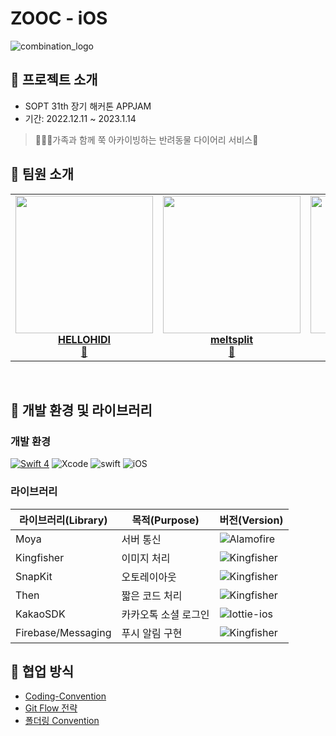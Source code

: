 # ZOOC - iOS
![combination_logo](https://user-images.githubusercontent.com/57269348/210508501-ffd1cbd3-a32a-44a0-b69d-4d0642ff6bf2.png)



## 📌 프로젝트 소개

- SOPT 31th 장기 해커톤 APPJAM
- 기간: 2022.12.11 ~ 2023.1.14

> 👨‍👨‍👧‍가족과 함께 쭉 아카이빙하는 반려동물 다이어리 서비스🐶

## 📌 팀원 소개

<!-- ALL-CONTRIBUTORS-LIST:START - Do not remove or modify this section -->
<!-- prettier-ignore-start -->
<!-- markdownlint-disable -->
<table>
  <tr>
    <td align="center"><a href="https://github.com/HELLOHIDI"><img src="https://user-images.githubusercontent.com/57269348/210512867-9ba9bb75-2256-4b8f-bbf1-7b4250614144.jpg" width="220px;" alt=""/><br /><titleb><b>HELLOHIDI</b></titleb></a><br /><a href="https://github.com/TeamZOOC/ZOOC-iOS/commits?author=HELLOHIDI" title="Code">📱</a></td>
    <td align="center"><a href="https://github.com/meltsplit"><img src="https://user-images.githubusercontent.com/57269348/210512883-9b175a0e-d2f5-48a8-a311-a1fb41f9b338.JPG" width="220px;" alt=""/><br /><titleb><b>meltsplit</b></titleb></a><br /><a href="https://github.com/TeamZOOC/ZOOC-iOS/commits?author=meltsplit" title="Code" title="Code">📱</a></td>
    <td align="center"><a href="https://github.com/yunsun99"><img src="https://user-images.githubusercontent.com/57269348/210512893-65408557-05fb-435f-a0ba-4a7e1d3a09c8.jpg" width="220px;" alt=""/><br /><titleb><b>yunsun99</b></titleb></a><br /><a href="https://github.com/TeamZOOC/ZOOC-iOS/commits?author=yunsun99" title="Code">📱</a></td>
  </tr>
</table>

<br>

## 📌 개발 환경 및 라이브러리

### 개발 환경

[![Swift 4](https://img.shields.io/badge/ZOOC-iOS-black.svg?style=flat)](https://swift.org) ![Xcode](https://img.shields.io/badge/Xcode-14.1-blue) ![swift](https://img.shields.io/badge/swift-5.0-green) ![iOS](https://img.shields.io/badge/iOS-13.0-yellow)

### 라이브러리

| 라이브러리(Library) | 목적(Purpose)            | 버전(Version)                                                |
| ------------------- | ------------------------ | ------------------------------------------------------------ |
| Moya           | 서버 통신                | ![Alamofire](https://img.shields.io/badge/Moya-15.0.0-orange) |
| Kingfisher          | 이미지 처리              | ![Kingfisher](https://img.shields.io/badge/Kingfisher-7.4.1-yellow) |
| SnapKit             | 오토레이아웃             | ![Kingfisher](https://img.shields.io/badge/SnapKit-5.0.0-black) |
| Then                | 짧은 코드 처리           | ![Kingfisher](https://img.shields.io/badge/Then-3.0.0-white) |
| KakaoSDK          | 카카오톡 소셜 로그인     | ![lottie-ios](https://img.shields.io/badge/KakaoSDK-2.0.0-green) |
| Firebase/Messaging  | 푸시 알림 구현  | ![Kingfisher](https://img.shields.io/badge/Firebase/Messaging-yellow) |


## 📌 협업 방식

- [Coding-Convention](https://www.notion.so/iOS-6dcaf36be1844bb287c2a7455928c1da)
- [Git Flow 전략](https://www.notion.so/iOS-6dcaf36be1844bb287c2a7455928c1da)
- [폴더링 Convention](https://www.notion.so/2d5ce2e5b2024eb9b516d4d60d218040)


